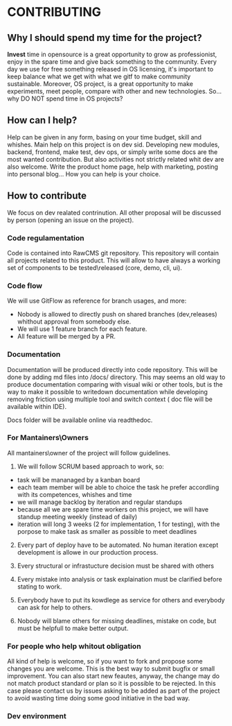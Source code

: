 # CONTRIBUTING

## Why I should spend my time for the project?
__Invest__ time in opensource is a great opportunity to grow as professionist, enjoy in the spare time and give back something to the community. Every day we use for free something released in OS licensing, it's important to keep balance what we get with what we gitf to make community sustainable. Moreover, OS project, is a great opportunity to make experiments, meet people, compare with other and new technologies. So... why DO NOT spend time in OS projects?

## How can I help?
Help can be given in any form, basing on your time budget, skill and whishes. Main help on this project is on dev sid. Developing new modules, backend, frontend, make test, dev ops, or simply write some docs are the most wanted contribution.
But also activities not strictly related whit dev are also welcome. Write the product home page, help with marketing, posting into personal blog... How you can help is your choice.

## How to contribute
We focus on dev realated contrinution. All other proposal will be discussed by person (opening an issue on the project).

### Code regulamentation
Code is contained into RawCMS git repository. This repository will contain all projects related to this product. This will allow to have always a working set of components to be tested\released (core, demo, cli, ui). 

### Code flow
We will use GitFlow as reference for branch usages, and more:

- Nobody is allowed to directly push on shared branches (dev,releases) whithout approval from somebody else. 
- We will use 1 feature branch for each feature. 
- All feature will be merged by a PR. 

### Documentation
Documentation will be produced directly into code repository. This will be done by adding md files into /docs/ directory. This may seems an old way to produce documentation comparing with visual wiki or other tools, but is the way to make it possible to writedown documentation while developing removing friction using multiple tool and switch context ( doc file will be available within IDE).

Docs folder will be available online via readthedoc.

### For Mantainers\Owners
All mantainers\owner of the project will follow guidelines.

1. We will follow SCRUM based approach to work, so: 
- task will be mananaged by a kanban board 
- each team member will be able to choice the task he prefer accordling with its competences, whishes and time
- we will manage backlog by iteration and regular standups
- because all we are spare time workers on this project, we will have standup meeting weekly (instead of daily)
- iteration will long 3 weeks (2 for implementation, 1 for testing), with the porpose to make task as smaller as possible to meet deadlines

2. Every part of deploy have to be automated. No human iteration except development is allowe in our production process.

3. Every structural or infrastucture decision must be shared with others

4. Every mistake into analysis or task explaination must be clarified before stating to work.

5. Everybody have to put its kowdlege as service for others and everybody can ask for help to others.

6. Nobody will blame others for missing deadlines, mistake on code, but must be helpfull to make better output.

### For people who help whitout obligation
All kind of help is welcome, so if you want to fork and propose some changes you are welcome. This is the best way to submit bugfix or small improvement. You can also start new feautes, anyway, the change may do not match product standard or plan so it is possible to be rejected. In this case please contact us by issues asking to be added as part of the project to avoid wasting time doing some good initiative in the bad way.

### Dev environment
